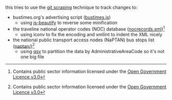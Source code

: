 this tries to use the [git scraping](https://simonwillison.net/2020/Oct/9/git-scraping/) technique to track changes to:

- bustimes.org's advertising script ([bustimes.js](bustimes.js))
  - using [js-beautify](https://github.com/beautifier/js-beautify) to reverse some minification
- the traveline national operator codes (NOC) database ([nocrecords.xml](nocrecords.xml))[^1]
  - using iconv to fix the encoding and xmllint to indent the XML nicely
- the national public transport access nodes (NaPTAN) bus stops list ([naptan/](naptan))[^1]
  - using [qsv](https://github.com/jqnatividad/qsv) to partition the data by AdministrativeAreaCode so it's not one big file

[^1]: Contains public sector information licensed under the [Open Government Licence v3.0](https://www.nationalarchives.gov.uk/doc/open-government-licence/version/3/)
